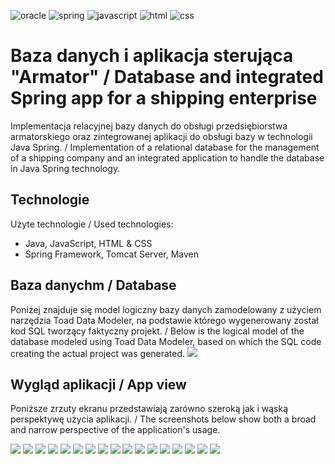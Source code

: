 
![oracle](https://img.shields.io/badge/Oracle-F80000?style=for-the-badge&logo=Oracle&logoColor=white)
![spring](https://img.shields.io/badge/Spring-6DB33F?style=for-the-badge&logo=spring&logoColor=white)
![javascript](https://img.shields.io/badge/JavaScript-323330?style=for-the-badge&logo=javascript&logoColor=F7DF1E)
![html](https://img.shields.io/badge/HTML5-E34F26?style=for-the-badge&logo=html5&logoColor=white)
![css](https://img.shields.io/badge/CSS3-1572B6?style=for-the-badge&logo=css3&logoColor=white)



# Baza danych i aplikacja sterująca "Armator" / Database and integrated Spring app for a shipping enterprise

Implementacja relacyjnej bazy danych do obsługi przedsiębiorstwa armatorskiego oraz zintegrowanej aplikacji do obsługi bazy w technologii Java Spring. /
Implementation of a relational database for the management of a shipping company and an integrated application to handle the database in Java Spring technology.

## Technologie
Użyte technologie / Used technologies:
 * Java, JavaScript, HTML & CSS
 * Spring Framework, Tomcat Server, Maven

## Baza danychm / Database
Poniżej znajduje się model logiczny bazy danych zamodelowany z użyciem narzędzia Toad Data Modeler, na podstawie którego wygenerowany został kod SQL tworzący faktyczny projekt. / Below is the logical model of the database modeled using Toad Data Modeler, based on which the SQL code creating the actual project was generated.
<img src="zdj\Logiczny.png"/>

## Wygląd aplikacji / App view
Poniższe zrzuty ekranu przedstawiają zarówno szeroką jak i wąską perspektywę użycia aplikacji. / The screenshots below show both a broad and narrow perspective of the application's usage.

<img src="zdj\mainpage.png"/>
<img src="zdj\LOGINBEZPRZESUWANIA.png"/>
<img src="zdj\loginpageLEPSZYSCREENXD.png"/>
<img src="zdj\adminmainpage1.png"/>
<img src="zdj\adminmainpage2.png"/>
<img src="zdj\adminmainpage3.png"/>
<img src="zdj\adminmainpage4.png"/>

<img src="zdj\editformprzyklad.png"/>
<img src="zdj\newprzyklad.png"/>
<img src="zdj\beforedelete.png"/>
<img src="zdj\afterdelete.png"/>
<img src="zdj\error.png"/>
<img src="zdj\usermainpage.png"/>
<img src="zdj\gdzieplywamy.png"/>
<img src="zdj\czymplywamy.png"/>
<img src="zdj\zobaczdane.png"/>
<img src="zdj\edytujdaneklienta.png"/>



